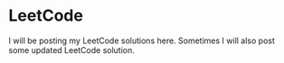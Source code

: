# LeetCode
I will be posting my LeetCode solutions here.
Sometimes I will also post some updated LeetCode solution.
